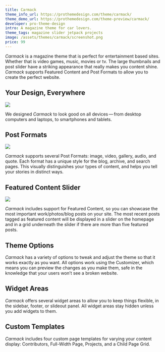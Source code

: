 ```yaml
---
title: Carmack
theme_info_url: https://prothemedesign.com/theme/carmack/
theme_demo_url: https://prothemedesign.com/theme-preview/carmack/
developer: pro-theme-design
intro: A magazine theme for car lovers.
theme_tags: magazine slider jetpack projects
image: /assets/themes/carmack/screenshot.png
price: 99
---
```


<em>Carmack</em> is a magazine theme that is perfect for entertainment based sites. Whether that is video games, music, movies or tv. The large thumbnails and post slider have a striking appearance that really makes you content shine. <em>Carmack</em> supports Featured Content and Post Formats to allow you to create the perfect website.

## Your Design, Everywhere

<img class="aligncenter size-full wp-image-28924" src="https://theme.files.wordpress.com/2016/05/carmack-photo1.jpg?w=640&amp;h=480" />

We designed <em>Carmack</em> to look good on all devices — from desktop computers and laptops, to smartphones and tablets.</p>

## Post Formats

<img src="https://theme.files.wordpress.com/2016/06/carmack-post-formats.png?w=640&h=533" />

<em>Carmack</em> supports several Post Formats: image, video, gallery, audio, and quote. Each format has a unique style for the blog, archive, and search pages. This visually distinguishes your types of content, and helps you tell your stories in distinct ways.

## Featured Content Slider

<img src="https://theme.files.wordpress.com/2016/05/carmack-featured-content.png?w=640&h=507" />

<em>Carmack</em> includes support for Featured Content, so you can showcase the most important work/photos/blog posts on your site. The most recent posts tagged as featured content will be displayed in a slider on the homepage and in a grid underneath the slider if there are more than five featured posts.

## Theme Options

<em>Carmack</em> has a variety of options to tweak and adjust the theme so that it works exactly as you want. All options work using the Customizer, which means you can preview the changes as you make them, safe in the knowledge that your users won’t see a broken website.

## Widget Areas

<em>Carmack</em> offers several widget areas to allow you to keep things flexible, in the sidebar, footer, or slideout panel. All widget areas stay hidden unless you add widgets to them.

## Custom Templates

<em>Carmack</em> includes four custom page templates for varying your content display: Contributors, Full-Width Page, Projects, and a Child Page Grid.
